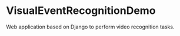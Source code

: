 VisualEventRecognitionDemo
==========================
Web application based on Django to perform video recognition tasks.
